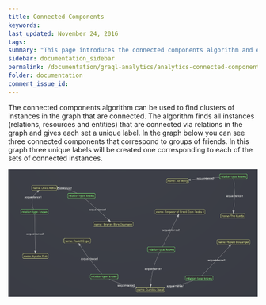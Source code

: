 ```yaml
---
title: Connected Components
keywords:
last_updated: November 24, 2016
tags:
summary: "This page introduces the connected components algorithm and explains how to use it."
sidebar: documentation_sidebar
permalink: /documentation/graql-analytics/analytics-connected-components.html
folder: documentation
comment_issue_id:
---
```


The connected components algorithm can be used to find clusters of instances in the graph that are connected. The
 algorithm finds all instances (relations, resources and entities) that are connected via relations in the graph and
 gives each set a unique label. In the graph below you can see three connected components that correspond to groups of
 friends. In this graph three unique labels will be created one corresponding to each of the sets of connected instances.

 ![Three connected components representing groups of friends.](/images/analytics_conn_comp.png)

